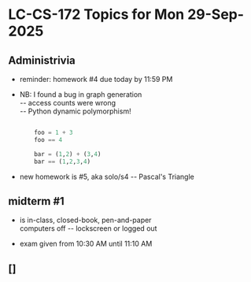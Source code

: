 # LC-CS-172 Topics for Mon 29-Sep-2025

## Administrivia


* reminder: homework #4 due today by 11:59 PM  

* NB: I found a bug in graph generation  
  -- access counts were wrong  
  -- Python dynamic polymorphism!

	```python

		foo = 1 + 3 
		foo == 4

		bar = (1,2) + (3,4)
		bar == (1,2,3,4)
	```

* new homework is #5, aka solo/s4 -- Pascal's Triangle

## midterm #1 

  - is in-class, closed-book, pen-and-paper  
    computers off -- lockscreen or logged out

  - exam given from 10:30 AM until 11:10 AM

## []
